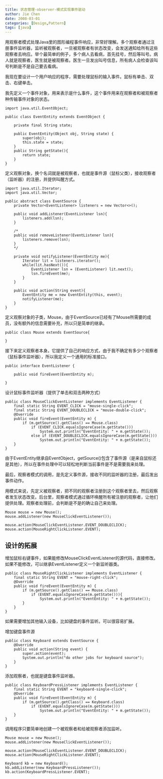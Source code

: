 ```yaml
---
title: 状态管理-observer-模式实现事件驱动
author: Jie Chen
date: 2008-03-01
categories: [Design,Pattern]
tags: [java]
---
```


用观察者模式处理Java里的图形编程事件响应，非常好理解。多个观察者通过注册事件监听器，监听被观察者，一旦被观察者有状态改变，会发送通知给所有这些观察者去响应。举个最简单的例子，多个病人去看病，首先挂号，然后等叫号。病人就是观察者，医生就是被观察者。医生一旦发出叫号信息，所有病人会检查该叫号判断是不是自己要去看病。

我现在要设计一个用户响应的程序，需要处理鼠标的输入事件。鼠标有单击、双击、右键单击。

我先定义一个事件对象，用来表示是什么事件，这个事件用来在观察者和被观察者种传输事件对象的状态。

~~~
import java.util.EventObject;

public class EventEntity extends EventObject {

    private final String state;

    public EventEntity(Object obj, String state) {
        super(obj);
        this.state = state;
    }
    public String getState(){
        return state;
    }
}
~~~

定义观察对象，换个名词就是被观察者，也就是事件源（鼠标父类），接收观察者（监听器）的注册，并提供叫醒方式。

~~~
import java.util.Iterator;
import java.util.Vector;

public abstract class EventSource {
    private Vector<EventListener> listeners = new Vector<>();

    public void addListener(EventListener lsn){
        listeners.add(lsn);
    }

    /*
    public void removeListener(EventListener lsn){
        listeners.remove(lsn);
    }
    */

    private void notifyListener(EventEntity me){
        Iterator lit = listeners.iterator();
        while(lit.hasNext()){
            EventListener lsn = (EventListener) lit.next();
            lsn.fireEvent(me);
        }
    }

    public void action(String event){
        EventEntity me = new EventEntity(this, event);
        notifyListener(me);
    }
}
~~~

定义观察对象的子类，Mouse，由于EventSource已经有了Mouse所需要的成员，没有额外的信息需要补充，所以只是简单的继承。

~~~
public class Mouse extends EventSource{

}
~~~

接下来定义观察者本身。它提供了自己的响应方式，由于我不确定有多少个观察者（鼠标事件监听器），所以我定义一个通用的标准接口。

~~~
public interface EventListener {

    public void fireEvent(EventEntity m);

}
~~~


设计鼠标事件监听器（提供了单击和双击两种方式）

~~~
public class MouseClickEventListener implements EventListener {
    final static String EVENT_CLICK = "mouse-single-click";
    final static String EVENT_DOUBLECLICK = "mouse-double-click";
    @Override
    public void fireEvent(EventEntity m) {
        if (m.getSource().getClass() == Mouse.class)
            if (EVENT_CLICK.equalsIgnoreCase(m.getState()))
                System.out.println("EventEntity: " + m.getState());
            else if (EVENT_DOUBLECLICK.equalsIgnoreCase(m.getState()))
                System.out.println("EventEntity: " + m.getState());
    }
}
~~~

由于EventEntity继承自EventObject，getSource()包含了事件源（是来自鼠标还是其他），所以在事件处理中可以轻松地判断当前事件是不是需要我来处理。

最后，观察者模式的调用，是先定义事件源，接收不同的监听器的注册，最后发出事件动作。

用模式来说，先定义被观察者，把不同的观察者注册到这个观察者里去，然后观察者发生状态改变。后台里，观察者模式通过循环唤醒所有被注册的观察者，让他们提供处理。观察者处理前，会判断是不是的确让自己来处理。

~~~
Mouse mouse = new Mouse();
mouse.addListener(new MouseClickEventListener());

mouse.action(MouseClickEventListener.EVENT_DOUBLECLICK);
mouse.action(MouseRightClickListener.EVENT);
~~~

## 设计的拓展

增加鼠标右键事件，如果能修改MouseClickEventListener的源代码，直接修改。如果不能修改，可以继承EventListener定义一个新监听器类。

~~~
public class MouseRightClickListener implements EventListener {
    final static String EVENT = "mouse-right-click";
    @Override
    public void fireEvent(EventEntity m) {
        if (m.getSource().getClass() == Mouse.class)
            if (EVENT.equalsIgnoreCase(m.getState())){
                System.out.println("EventEntity: " + m.getState());
        }
    }
}
~~~

如果需要增加其他输入设备，比如键盘的事件监听。可以很容易扩展。

增加键盘事件源

~~~
public class Keyboard extends EventSource {
    @Override
    public void action(String event) {
        super.action(event);
        System.out.println("do other jobs for keyboard source");
    }
}
~~~

添加观察者，也就是键盘事件监听器。

~~~
public class KeyboardPressListener implements EventListener {
    final static String EVENT = "keyboard-single-click";
    @Override
    public void fireEvent(EventEntity m) {
        if (m.getSource().getClass() == Keyboard.class)
            if (EVENT.equalsIgnoreCase(m.getState()))
                System.out.println("EventEntity: " + m.getState());
    }
}
~~~

调用程序只要简单地创建一个被观察者和给被观察者添加监听。

~~~
Mouse mouse = new Mouse();
mouse.addListener(new MouseClickEventListener());

mouse.action(MouseClickEventListener.EVENT_DOUBLECLICK);
mouse.action(MouseRightClickListener.EVENT);

Keyboard kb = new Keyboard();
kb.addListener(new KeyboardPressListener());
kb.action(KeyboardPressListener.EVENT);
~~~
